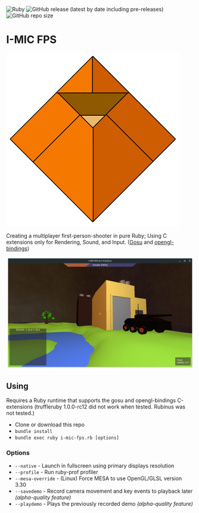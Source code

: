 ![Ruby](https://github.com/cyberarm/i-mic-fps/workflows/Ruby/badge.svg)
![GitHub release (latest by date including pre-releases)](https://img.shields.io/github/v/release/cyberarm/i-mic-fps?include_prereleases)
![GitHub repo size](https://img.shields.io/github/repo-size/cyberarm/i-mic-fps)

# I-MIC FPS
![logo](https://raw.githubusercontent.com/cyberarm/i-mic-fps/master/svg/logo.svg)

Creating a multiplayer first-person-shooter in pure Ruby; Using C extensions only for Rendering, Sound, and Input. ([Gosu](https://libgosu.org) and [opengl-bindings](https://github.com/vaiorabbit/ruby-opengl/))

![screenshot](https://raw.githubusercontent.com/cyberarm/i-mic-fps/master/screenshots/screenshot-game.png)

## Using
Requires a Ruby runtime that supports the gosu and opengl-bindings C-extensions (truffleruby 1.0.0-rc12 did not work when tested. Rubinus was not tested.)
* Clone or download this repo
* `bundle install`
* `bundle exec ruby i-mic-fps.rb [options]`

### Options
* `--native` - Launch in fullscreen using primary displays resolution
* `--profile` - Run ruby-prof profiler
* `--mesa-override` - (Linux) Force MESA to use OpenGL/GLSL version 3.30
* `--savedemo` - Record camera movement and key events to playback later *(alpha-quality feature)*
* `--playdemo` - Plays the previously recorded demo *(alpha-quality feature)*
